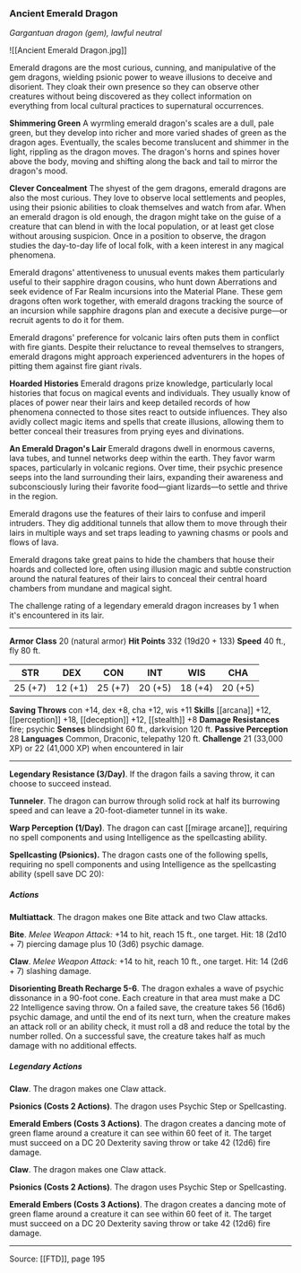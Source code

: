 ### Ancient Emerald Dragon
_Gargantuan dragon (gem), lawful neutral_

![[Ancient Emerald Dragon.jpg]]

Emerald dragons are the most curious, cunning, and manipulative of the gem dragons, wielding psionic power to weave illusions to deceive and disorient. They cloak their own presence so they can observe other creatures without being discovered as they collect information on everything from local cultural practices to supernatural occurrences.


**Shimmering Green** A wyrmling emerald dragon's scales are a dull, pale green, but they develop into richer and more varied shades of green as the dragon ages. Eventually, the scales become translucent and shimmer in the light, rippling as the dragon moves. The dragon's horns and spines hover above the body, moving and shifting along the back and tail to mirror the dragon's mood.


**Clever Concealment** The shyest of the gem dragons, emerald dragons are also the most curious. They love to observe local settlements and peoples, using their psionic abilities to cloak themselves and watch from afar. When an emerald dragon is old enough, the dragon might take on the guise of a creature that can blend in with the local population, or at least get close without arousing suspicion. Once in a position to observe, the dragon studies the day-to-day life of local folk, with a keen interest in any magical phenomena.

Emerald dragons' attentiveness to unusual events makes them particularly useful to their sapphire dragon cousins, who hunt down Aberrations and seek evidence of Far Realm incursions into the Material Plane. These gem dragons often work together, with emerald dragons tracking the source of an incursion while sapphire dragons plan and execute a decisive purge—or recruit agents to do it for them.

Emerald dragons' preference for volcanic lairs often puts them in conflict with fire giants. Despite their reluctance to reveal themselves to strangers, emerald dragons might approach experienced adventurers in the hopes of pitting them against fire giant rivals.


**Hoarded Histories** Emerald dragons prize knowledge, particularly local histories that focus on magical events and individuals. They usually know of places of power near their lairs and keep detailed records of how phenomena connected to those sites react to outside influences. They also avidly collect magic items and spells that create illusions, allowing them to better conceal their treasures from prying eyes and divinations.



**An Emerald Dragon's Lair** Emerald dragons dwell in enormous caverns, lava tubes, and tunnel networks deep within the earth. They favor warm spaces, particularly in volcanic regions. Over time, their psychic presence seeps into the land surrounding their lairs, expanding their awareness and subconsciously luring their favorite food—giant lizards—to settle and thrive in the region.

Emerald dragons use the features of their lairs to confuse and imperil intruders. They dig additional tunnels that allow them to move through their lairs in multiple ways and set traps leading to yawning chasms or pools and flows of lava.

Emerald dragons take great pains to hide the chambers that house their hoards and collected lore, often using illusion magic and subtle construction around the natural features of their lairs to conceal their central hoard chambers from mundane and magical sight.

The challenge rating of a legendary emerald dragon increases by 1 when it's encountered in its lair.





---

**Armor Class** 20 (natural armor)
**Hit Points** 332 (19d20 + 133)
**Speed** 40 ft., fly 80 ft.

| STR     | DEX     | CON     | INT     | WIS     | CHA     |
|---------|---------|---------|---------|---------|---------|
| 25 (+7) | 12 (+1) | 25 (+7) | 20 (+5) | 18 (+4) | 20 (+5) |

**Saving Throws** con +14, dex +8, cha +12, wis +11
**Skills** [[arcana]] +12, [[perception]] +18, [[deception]] +12, [[stealth]] +8
**Damage Resistances** fire; psychic
**Senses** blindsight 60 ft., darkvision 120 ft.
**Passive Perception** 28
**Languages** Common, Draconic, telepathy 120 ft.
**Challenge** 21 (33,000 XP) or 22 (41,000 XP) when encountered in lair

---

**Legendary Resistance (3/Day)**. If the dragon fails a saving throw, it can choose to succeed instead.

**Tunneler**. The dragon can burrow through solid rock at half its burrowing speed and can leave a 20-foot-diameter tunnel in its wake.

**Warp Perception (1/Day)**. The dragon can cast [[mirage arcane]], requiring no spell components and using Intelligence as the spellcasting ability.

**Spellcasting (Psionics).** The dragon casts one of the following spells, requiring no spell components and using Intelligence as the spellcasting ability (spell save DC 20):

##### Actions
**Multiattack**. The dragon makes one Bite attack and two Claw attacks.

**Bite**. _Melee Weapon Attack:_ +14 to hit, reach 15 ft., one target. Hit: 18 (2d10 + 7) piercing damage plus 10 (3d6) psychic damage.

**Claw**. _Melee Weapon Attack:_ +14 to hit, reach 10 ft., one target. Hit: 14 (2d6 + 7) slashing damage.

**Disorienting Breath Recharge 5-6**. The dragon exhales a wave of psychic dissonance in a 90-foot cone. Each creature in that area must make a DC 22 Intelligence saving throw. On a failed save, the creature takes 56 (16d6) psychic damage, and until the end of its next turn, when the creature makes an attack roll or an ability check, it must roll a d8 and reduce the total by the number rolled. On a successful save, the creature takes half as much damage with no additional effects.

##### Legendary Actions
**Claw**. The dragon makes one Claw attack.

**Psionics (Costs 2 Actions)**. The dragon uses Psychic Step or Spellcasting.

**Emerald Embers (Costs 3 Actions)**. The dragon creates a dancing mote of green flame around a creature it can see within 60 feet of it. The target must succeed on a DC 20 Dexterity saving throw or take 42 (12d6) fire damage.

**Claw**. The dragon makes one Claw attack.

**Psionics (Costs 2 Actions)**. The dragon uses Psychic Step or Spellcasting.

**Emerald Embers (Costs 3 Actions)**. The dragon creates a dancing mote of green flame around a creature it can see within 60 feet of it. The target must succeed on a DC 20 Dexterity saving throw or take 42 (12d6) fire damage.


---

Source: [[FTD]], page 195